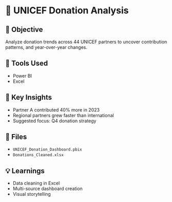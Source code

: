 # 🎯 UNICEF Donation Analysis

## 📌 Objective
Analyze donation trends across 44 UNICEF partners to uncover contribution patterns, and year-over-year changes.

## 🧰 Tools Used
- Power BI
- Excel

## 🚀 Key Insights
- Partner A contributed 40% more in 2023
- Regional partners grew faster than international
- Suggested focus: Q4 donation strategy

## 📂 Files
- `UNICEF_Donation_Dashboard.pbix`
- `Donations_Cleaned.xlsx`

## 💡 Learnings
- Data cleaning in Excel
- Multi-source dashboard creation
- Visual storytelling
